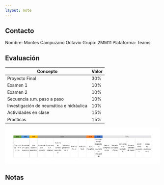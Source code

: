 ```yaml
---
layout: note
---
```


## Contacto

Nombre: Montes Campuzano Octavio
Grupo: 2MM11
Plataforma: Teams

## Evaluación
|Concepto|Valor|
|-|-|
|Proyecto Final|30%|
|Examen 1|10%|
|Examen 2|10%|
|Secuencia s.m. paso a paso|10%|
|Investigación de neumática e hidráulica|10%|
|Actividades en clase|15%|
|Prácticas|15%|
![252cf4e42f0d0160e8c4ae15a4a55bcf.png](../../img/d56ee5fa1fa0494e875ed96f7dd66f6b.png)

## Notas